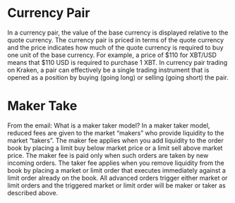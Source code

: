 
# Currency Pair

In a currency pair, the value of the base currency is displayed relative to the quote currency. The currency pair is 
priced in terms of the quote currency and the price indicates how much of the quote currency is required to buy one 
unit of the base currency. For example, a price of $110 for XBT/USD means that $110 USD is required to purchase 1 
XBT. In currency pair trading on Kraken, a pair can effectively be a single trading instrument that is opened as a 
position by buying (going long) or selling (going short) the pair.

# Maker Take
From the email: What is a maker taker model? In a maker taker model, reduced fees are given to the market “makers” 
who provide liquidity to the market “takers”. The maker fee applies when you add liquidity to the order book by 
placing a limit buy below market price or a limit sell above market price. The maker fee is paid only when such 
orders are taken by new incoming orders. The taker fee applies when you remove liquidity from the book by placing a 
market or limit order that executes immediately against a limit order already on the book. All advanced orders 
trigger either market or limit orders and the triggered market or limit order will be maker or taker as described 
above.